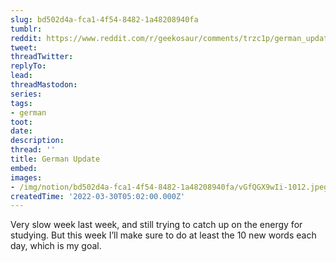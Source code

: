 ```yaml
---
slug: bd502d4a-fca1-4f54-8482-1a48208940fa
tumblr:
reddit: https://www.reddit.com/r/geekosaur/comments/trzc1p/german_update/
tweet:
threadTwitter:
replyTo:
lead:
threadMastodon:
series:
tags:
- german
toot:
date:
description:
thread: ''
title: German Update
embed:
images:
- /img/notion/bd502d4a-fca1-4f54-8482-1a48208940fa/vGfQGX9wIi-1012.jpeg
createdTime: '2022-03-30T05:02:00.000Z'
---
```


Very slow week last week, and still trying to catch up on the energy for studying. But this week I’ll make sure to do at least the 10 new words each day, which is my goal.